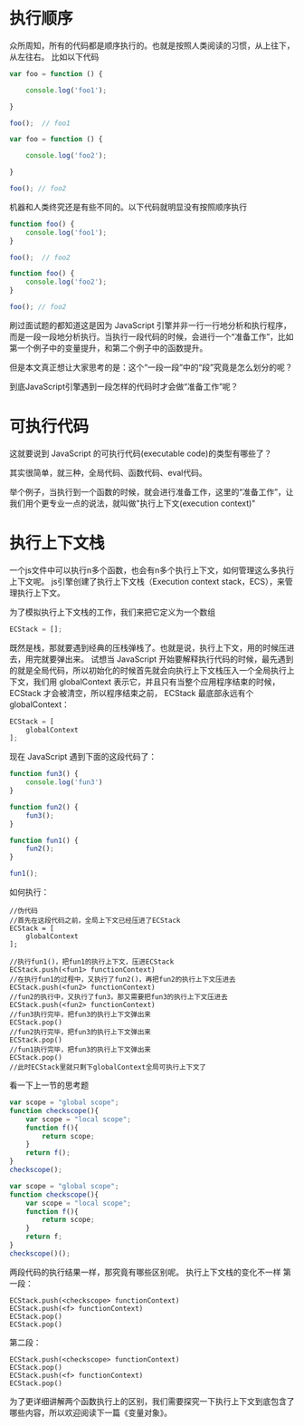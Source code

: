 # 执行顺序

众所周知，所有的代码都是顺序执行的。也就是按照人类阅读的习惯，从上往下，从左往右。
比如以下代码
```js
var foo = function () {

    console.log('foo1');

}

foo();  // foo1

var foo = function () {

    console.log('foo2');

}

foo(); // foo2
```

机器和人类终究还是有些不同的。以下代码就明显没有按照顺序执行
```js
function foo() {
    console.log('foo1');
}

foo();  // foo2

function foo() {
    console.log('foo2');
}

foo(); // foo2
```
刷过面试题的都知道这是因为 JavaScript 引擎并非一行一行地分析和执行程序，而是一段一段地分析执行。当执行一段代码的时候，会进行一个“准备工作”，比如第一个例子中的变量提升，和第二个例子中的函数提升。

但是本文真正想让大家思考的是：这个“一段一段”中的“段”究竟是怎么划分的呢？

到底JavaScript引擎遇到一段怎样的代码时才会做“准备工作”呢？

# 可执行代码

这就要说到 JavaScript 的可执行代码(executable code)的类型有哪些了？

其实很简单，就三种，全局代码、函数代码、eval代码。

举个例子，当执行到一个函数的时候，就会进行准备工作，这里的“准备工作”，让我们用个更专业一点的说法，就叫做"执行上下文(execution context)"

# 执行上下文栈
一个js文件中可以执行n多个函数，也会有n多个执行上下文，如何管理这么多执行上下文呢。
js引擎创建了执行上下文栈（Execution context stack，ECS），来管理执行上下文。

为了模拟执行上下文栈的工作，我们来把它定义为一个数组
```js
ECStack = [];
```
既然是栈，那就要遇到经典的压栈弹栈了。也就是说，执行上下文，用的时候压进去，用完就要弹出来。
试想当 JavaScript 开始要解释执行代码的时候，最先遇到的就是全局代码，所以初始化的时候首先就会向执行上下文栈压入一个全局执行上下文，我们用 globalContext 表示它，并且只有当整个应用程序结束的时候，ECStack 才会被清空，所以程序结束之前， ECStack 最底部永远有个 globalContext：
```js
ECStack = [
    globalContext
];
```
现在 JavaScript 遇到下面的这段代码了：
```js
function fun3() {
    console.log('fun3')
}

function fun2() {
    fun3();
}

function fun1() {
    fun2();
}

fun1();
```
如何执行：
```
//伪代码
//首先在这段代码之前，全局上下文已经压进了ECStack
ECStack = [
    globalContext
];

//执行fun1()，把fun1的执行上下文，压进ECStack
ECStack.push(<fun1> functionContext)
//在执行fun1的过程中，又执行了fun2()，再把fun2的执行上下文压进去
ECStack.push(<fun2> functionContext)
//fun2的执行中，又执行了fun3，那又需要把fun3的执行上下文压进去
ECStack.push(<fun2> functionContext)
//fun3执行完毕，把fun3的执行上下文弹出来
ECStack.pop()
//fun2执行完毕，把fun3的执行上下文弹出来
ECStack.pop()
//fun1执行完毕，把fun3的执行上下文弹出来
ECStack.pop()
//此时ECStack里就只剩下globalContext全局可执行上下文了
```

看一下上一节的思考题
```js
var scope = "global scope";
function checkscope(){
    var scope = "local scope";
    function f(){
        return scope;
    }
    return f();
}
checkscope();
```

```js
var scope = "global scope";
function checkscope(){
    var scope = "local scope";
    function f(){
        return scope;
    }
    return f;
}
checkscope()();
```
两段代码的执行结果一样，那究竟有哪些区别呢。
执行上下文栈的变化不一样
第一段：
```
ECStack.push(<checkscope> functionContext)
ECStack.push(<f> functionContext)
ECStack.pop()
ECStack.pop()
```

第二段：
```
ECStack.push(<checkscope> functionContext)
ECStack.pop()
ECStack.push(<f> functionContext)
ECStack.pop()
```
为了更详细讲解两个函数执行上的区别，我们需要探究一下执行上下文到底包含了哪些内容，所以欢迎阅读下一篇《变量对象》。